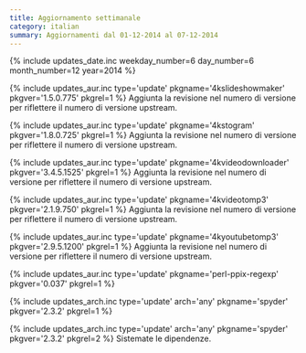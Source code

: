 ```yaml
---
title: Aggiornamento settimanale
category: italian
summary: Aggiornamenti dal 01-12-2014 al 07-12-2014
---
```


{% include updates_date.inc weekday_number=6 day_number=6 month_number=12 year=2014 %}

{% include updates_aur.inc type='update' pkgname='4kslideshowmaker' pkgver='1.5.0.775' pkgrel=1 %}
Aggiunta la revisione nel numero di versione per riflettere il numero di versione upstream.

{% include updates_aur.inc type='update' pkgname='4kstogram' pkgver='1.8.0.725' pkgrel=1 %}
Aggiunta la revisione nel numero di versione per riflettere il numero di versione upstream.

{% include updates_aur.inc type='update' pkgname='4kvideodownloader' pkgver='3.4.5.1525' pkgrel=1 %}
Aggiunta la revisione nel numero di versione per riflettere il numero di versione upstream.

{% include updates_aur.inc type='update' pkgname='4kvideotomp3' pkgver='2.1.9.750' pkgrel=1 %}
Aggiunta la revisione nel numero di versione per riflettere il numero di versione upstream.

{% include updates_aur.inc type='update' pkgname='4kyoutubetomp3' pkgver='2.9.5.1200' pkgrel=1 %}
Aggiunta la revisione nel numero di versione per riflettere il numero di versione upstream.

{% include updates_aur.inc type='update' pkgname='perl-ppix-regexp' pkgver='0.037' pkgrel=1 %}

{% include updates_arch.inc type='update' arch='any' pkgname='spyder' pkgver='2.3.2' pkgrel=1 %}

{% include updates_arch.inc type='update' arch='any' pkgname='spyder' pkgver='2.3.2' pkgrel=2 %}
Sistemate le dipendenze.
